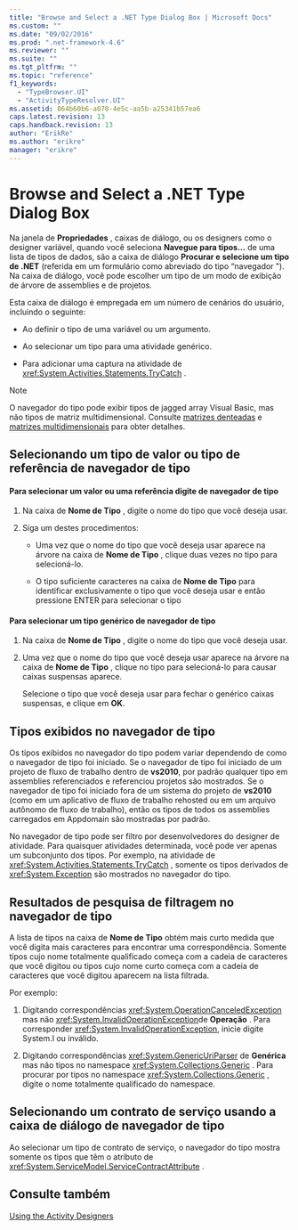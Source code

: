 ```yaml
---
title: "Browse and Select a .NET Type Dialog Box | Microsoft Docs"
ms.custom: ""
ms.date: "09/02/2016"
ms.prod: ".net-framework-4.6"
ms.reviewer: ""
ms.suite: ""
ms.tgt_pltfrm: ""
ms.topic: "reference"
f1_keywords: 
  - "TypeBrowser.UI"
  - "ActivityTypeResolver.UI"
ms.assetid: 864b60b6-a070-4e5c-aa5b-a25341b57ea6
caps.latest.revision: 13
caps.handback.revision: 13
author: "ErikRe"
ms.author: "erikre"
manager: "erikre"
---
```

# Browse and Select a .NET Type Dialog Box
Na janela de **Propriedades** , caixas de diálogo, ou os designers como o designer variável, quando você seleciona **Navegue para tipos…** de uma lista de tipos de dados, são a caixa de diálogo **Procurar e selecione um tipo de .NET** \(referida em um formulário como abreviado do tipo “navegador "\).  Na caixa de diálogo, você pode escolher um tipo de um modo de exibição de árvore de assemblies e de projetos.  
  
 Esta caixa de diálogo é empregada em um número de cenários do usuário, incluindo o seguinte:  
  
-   Ao definir o tipo de uma variável ou um argumento.  
  
-   Ao selecionar um tipo para uma atividade genérico.  
  
-   Para adicionar uma captura na atividade de <xref:System.Activities.Statements.TryCatch> .  
  
> [!NOTE]
>  O navegador do tipo pode exibir tipos de jagged array Visual Basic, mas não tipos de matriz multidimensional.  Consulte [matrizes denteadas](http://go.microsoft.com/fwlink/?LinkId=195226) e [matrizes multidimensionais](http://go.microsoft.com/fwlink/?LinkId=195227) para obter detalhes.  
  
## Selecionando um tipo de valor ou tipo de referência de navegador de tipo  
  
#### Para selecionar um valor ou uma referência digite de navegador de tipo  
  
1.  Na caixa de **Nome de Tipo** , digite o nome do tipo que você deseja usar.  
  
2.  Siga um destes procedimentos:  
  
    -   Uma vez que o nome do tipo que você deseja usar aparece na árvore na caixa de **Nome de Tipo** , clique duas vezes no tipo para selecioná\-lo.  
  
    -   O tipo suficiente caracteres na caixa de **Nome de Tipo** para identificar exclusivamente o tipo que você deseja usar e então pressione ENTER para selecionar o tipo  
  
#### Para selecionar um tipo genérico de navegador de tipo  
  
1.  Na caixa de **Nome de Tipo** , digite o nome do tipo que você deseja usar.  
  
2.  Uma vez que o nome do tipo que você deseja usar aparece na árvore na caixa de **Nome de Tipo** , clique no tipo para selecioná\-lo para causar caixas suspensas aparece.  
  
     Selecione o tipo que você deseja usar para fechar o genérico caixas suspensas, e clique em **OK**.  
  
## Tipos exibidos no navegador de tipo  
 Os tipos exibidos no navegador do tipo podem variar dependendo de como o navegador de tipo foi iniciado.  Se o navegador de tipo foi iniciado de um projeto de fluxo de trabalho dentro de **vs2010**, por padrão qualquer tipo em assemblies referenciados e referenciou projetos são mostrados.  Se o navegador de tipo foi iniciado fora de um sistema do projeto de **vs2010** \(como em um aplicativo de fluxo de trabalho rehosted ou em um arquivo autônomo de fluxo de trabalho\), então os tipos de todos os assemblies carregados em Appdomain são mostradas por padrão.  
  
 No navegador de tipo pode ser filtro por desenvolvedores do designer de atividade.  Para quaisquer atividades determinada, você pode ver apenas um subconjunto dos tipos.  Por exemplo, na atividade de <xref:System.Activities.Statements.TryCatch> , somente os tipos derivados de <xref:System.Exception> são mostrados no navegador do tipo.  
  
## Resultados de pesquisa de filtragem no navegador de tipo  
 A lista de tipos na caixa de **Nome de Tipo** obtém mais curto medida que você digita mais caracteres para encontrar uma correspondência.  Somente tipos cujo nome totalmente qualificado começa com a cadeia de caracteres que você digitou ou tipos cujo nome curto começa com a cadeia de caracteres que você digitou aparecem na lista filtrada.  
  
 Por exemplo:  
  
1.  Digitando correspondências <xref:System.OperationCanceledException> mas não <xref:System.InvalidOperationException>de **Operação** .  Para corresponder <xref:System.InvalidOperationException>, inicie digite System.I ou inválido.  
  
2.  Digitando correspondências <xref:System.GenericUriParser> de **Genérica** mas não tipos no namespace <xref:System.Collections.Generic> .  Para procurar por tipos no namespace <xref:System.Collections.Generic> , digite o nome totalmente qualificado do namespace.  
  
## Selecionando um contrato de serviço usando a caixa de diálogo de navegador de tipo  
 Ao selecionar um tipo de contrato de serviço, o navegador do tipo mostra somente os tipos que têm o atributo de <xref:System.ServiceModel.ServiceContractAttribute> .  
  
## Consulte também  
 [Using the Activity Designers](../workflow-designer/using-the-activity-designers.md)